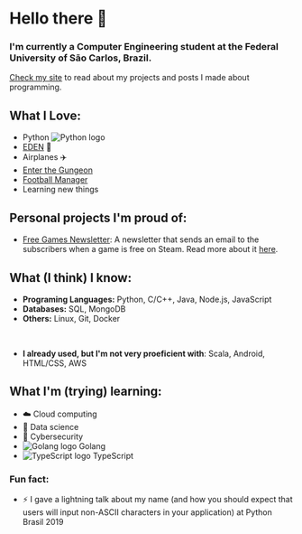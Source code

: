 # Hello there 👋

### I'm currently a Computer Engineering student at the Federal University of São Carlos, Brazil.

[Check my site](https://vccolombo.github.io) to read about my projects and posts I made about programming.

## What I Love:

- Python ![Python logo](https://raw.githubusercontent.com/abranhe/programming-languages-logos/master/src/python/python_24x24.png)
- [EDEN](https://open.spotify.com/artist/1t20wYnTiAT0Bs7H1hv9Wt) :musical_note:
- Airplanes :airplane:
- [Enter the Gungeon](https://store.steampowered.com/app/311690/Enter_the_Gungeon)
- [Football Manager](https://www.footballmanager.com/)
- Learning new things

## Personal projects I'm proud of:

- [Free Games Newsletter](https://www.freegamesnewsletter.tech/): A newsletter that sends an email to the subscribers when a game is free on Steam. Read more about it [here](https://vccolombo.github.io/projects/freegamesnewsletter/).

## What (I think) I know:

- **Programing Languages:** Python, C/C++, Java, Node.js, JavaScript
- **Databases:** SQL, MongoDB
- **Others:** Linux, Git, Docker

<br>

- **I already used, but I'm not very proeficient with**: Scala, Android, HTML/CSS, AWS

## What I'm (trying) learning:

- :cloud: Cloud computing
- :microscope: Data science
- :closed_lock_with_key: Cybersecurity
- ![Golang logo](https://raw.githubusercontent.com/abranhe/programming-languages-logos/master/src/go/go_24x24.png) Golang
- ![TypeScript logo](https://raw.githubusercontent.com/abranhe/programming-languages-logos/master/src/typescript/typescript_24x24.png) TypeScript

### Fun fact:
- ⚡ I gave a lightning talk about my name (and how you should expect that users will input non-ASCII characters in your application) at Python Brasil 2019
